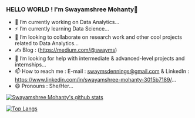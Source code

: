### HELLO WORLD ! I'm Swayamshree Mohanty👋 

<!--
**Swayms-stack/Swayms-stack** is a ✨ _special_ ✨ repository because its `README.md` (this file) appears on your GitHub profile.

Here are some ideas to get you started:
-->

- 🔭 I’m currently working on Data Analytics...
- ⚡ I’m currently learning Data Science...
- 👯 I’m looking to collaborate on research work and other cool projects related to Data Analytics...
- ✍️ Blog : (https://medium.com/@swayms)
- 🤔 I’m looking for help with intermediate & advanced-level projects and internships...
- 📫 How to reach me : E-mail : swaymsdennings@gmail.com & LinkedIn : https://www.linkedin.com/in/swayamshree-mohanty-3015b7189/...
- 😄 Pronouns : She/Her...

[![Swayamshree Mohanty's github stats](https://github-readme-stats.vercel.app/api?username=Swayms-stack&count_private=true&show_icons=true&theme=radical&hide_rank=false)](https://github.com/anuraghazra/github-readme-stats)

[![Top Langs](https://github-readme-stats.vercel.app/api/top-langs/?username=Swayms-stack)](https://github.com/anuraghazra/github-readme-stats)
